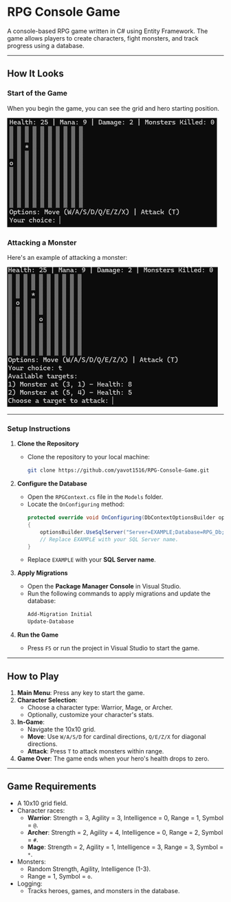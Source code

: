 # RPG Console Game

A console-based RPG game written in C# using Entity Framework. The game allows players to create characters, fight monsters, and track progress using a database. 

---

## How It Looks

### Start of the Game
When you begin the game, you can see the grid and hero starting position.

![Start of the Game](assets/start-game.png)

### Attacking a Monster
Here's an example of attacking a monster:

![Attacking a Monster](assets/attack-monster.png)

---

### Setup Instructions

1. **Clone the Repository**
   - Clone the repository to your local machine:
     ```bash
     git clone https://github.com/yavot1516/RPG-Console-Game.git
     ```

2. **Configure the Database**
   - Open the `RPGContext.cs` file in the `Models` folder.
   - Locate the `OnConfiguring` method:
     ```csharp
     protected override void OnConfiguring(DbContextOptionsBuilder optionsBuilder)
     {
         optionsBuilder.UseSqlServer("Server=EXAMPLE;Database=RPG_Db;Trusted_Connection=True;");
         // Replace EXAMPLE with your SQL Server name.
     }
     ```
   - Replace `EXAMPLE` with your **SQL Server name**.

3. **Apply Migrations**
   - Open the **Package Manager Console** in Visual Studio.
   - Run the following commands to apply migrations and update the database:
     ```powershell
     Add-Migration Initial
     Update-Database
     ```

4. **Run the Game**
   - Press `F5` or run the project in Visual Studio to start the game.

---

## How to Play
1. **Main Menu**: Press any key to start the game.
2. **Character Selection**:
   - Choose a character type: Warrior, Mage, or Archer.
   - Optionally, customize your character's stats.
3. **In-Game**:
   - Navigate the 10x10 grid.
   - **Move**: Use `W/A/S/D` for cardinal directions, `Q/E/Z/X` for diagonal directions.
   - **Attack**: Press `T` to attack monsters within range.
4. **Game Over**: The game ends when your hero's health drops to zero.

---

## Game Requirements
- A 10x10 grid field.
- Character races:
  - **Warrior**: Strength = 3, Agility = 3, Intelligence = 0, Range = 1, Symbol = `@`.
  - **Archer**: Strength = 2, Agility = 4, Intelligence = 0, Range = 2, Symbol = `#`.
  - **Mage**: Strength = 2, Agility = 1, Intelligence = 3, Range = 3, Symbol = `*`.
- Monsters:
  - Random Strength, Agility, Intelligence (1-3).
  - Range = 1, Symbol = `o`.
- Logging:
  - Tracks heroes, games, and monsters in the database.
